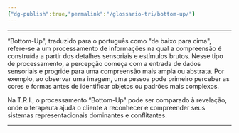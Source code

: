 ```yaml
---
{"dg-publish":true,"permalink":"/glossario-tri/bottom-up/"}
---
```


 ----

“Bottom-Up", traduzido para o português como "de baixo para cima", refere-se a um processamento de informações na qual a compreensão é construída a partir dos detalhes sensoriais e estímulos brutos. Nesse tipo de processamento, a percepção começa com a entrada de dados sensoriais e progride para uma compreensão mais ampla ou abstrata. Por exemplo, ao observar uma imagem, uma pessoa pode primeiro perceber as cores e formas antes de identificar objetos ou padrões mais complexos.

Na T.R.I., o processamento “Bottom-Up" pode ser comparado à revelação, onde o terapeuta ajuda o cliente a reconhecer e compreender seus sistemas representacionais dominantes e conflitantes. 


----



